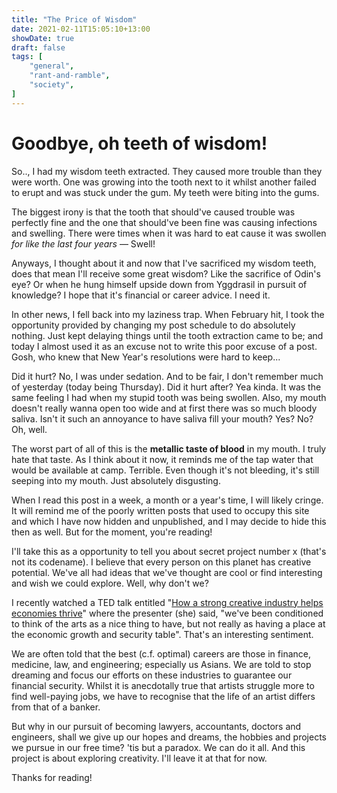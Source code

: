 ```yaml
---
title: "The Price of Wisdom"
date: 2021-02-11T15:05:10+13:00
showDate: true
draft: false
tags: [
    "general", 
    "rant-and-ramble", 
    "society", 
]
---
```


# Goodbye, oh teeth of wisdom!

So.., I had my wisdom teeth extracted. They caused more trouble than they were worth. One was growing into the tooth next to it whilst another failed to erupt and was stuck under the gum. My teeth were biting into the gums.

The biggest irony is that the tooth that should've caused trouble was perfectly fine and the one that should've been fine was causing infections and swelling. There were times when it was hard to eat cause it was swollen _for like the last four years_ &mdash; Swell!

Anyways, I thought about it and now that I've sacrificed my wisdom teeth, does that mean I'll receive some great wisdom? Like the sacrifice of Odin's eye? Or when he hung himself upside down from Yggdrasil in pursuit of knowledge? I hope that it's financial or career advice. I need it.

In other news, I fell back into my laziness trap. When February hit, I took the opportunity provided by changing my post schedule to do absolutely nothing. Just kept delaying things until the tooth extraction came to be; and today I almost used it as an excuse not to write this poor excuse of a post. Gosh, who knew that New Year's resolutions were hard to keep...

Did it hurt? No, I was under sedation. And to be fair, I don't remember much of yesterday (today being Thursday). Did it hurt after? Yea kinda. It was the same feeling I had when my stupid tooth was being swollen. Also, my mouth doesn't really wanna open too wide and at first there was so much bloody saliva. Isn't it such an annoyance to have saliva fill your mouth? Yes? No? Oh, well.

The worst part of all of this is the __metallic taste of blood__ in my mouth. I truly hate that taste. As I think about it now, it reminds me of the tap water that would be available at camp. Terrible. Even though it's not bleeding, it's still seeping into my mouth. Just absolutely disgusting.

When I read this post in a week, a month or a year's time, I will likely cringe. It will remind me of the poorly written posts that used to occupy this site and which I have now hidden and unpublished, and I may decide to hide this then as well. But for the moment, you're reading!

I'll take this as a opportunity to tell you about secret project number x (that's not its codename). I believe that every person on this planet has creative potential. We've all had ideas that we've thought are cool or find interesting and wish we could explore. Well, why don't we?

I recently watched a TED talk entitled "[How a strong creative industry helps economies thrive][CAI_Economies]" where the presenter (she) said, "we've been conditioned to think of the arts as a nice thing to have, but not really as having a place at the economic growth and security table". That's an interesting sentiment.

We are often told that the best (c.f. optimal) careers are those in finance, medicine, law, and engineering; especially us Asians. We are told to stop dreaming and focus our efforts on these industries to guarantee our financial security. Whilst it is anecdotally true that artists struggle more to find well-paying jobs, we have to recognise that the life of an artist differs from that of a banker.

But why in our pursuit of becoming lawyers, accountants, doctors and engineers, shall we give up our hopes and dreams, the hobbies and projects we pursue in our free time? 'tis but a paradox. We can do it all. And this project is about exploring creativity. I'll leave it at that for now.

Thanks for reading!

[CAI_Economies]: https://www.youtube.com/watch?v=2aKYl_2KLI8&ab_channel=TED